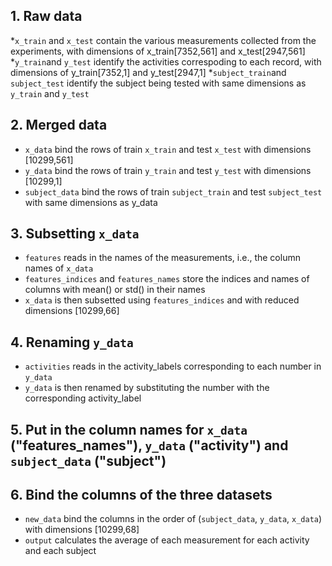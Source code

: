 ## 1. Raw data
*`x_train` and `x_test` contain the various measurements collected from the experiments, 
 with dimensions of x_train[7352,561] and x_test[2947,561]
*`y_train`and `y_test` identify the activities correspoding to each record,
 with dimensions of y_train[7352,1] and y_test[2947,1]
*`subject_train`and `subject_test` identify the subject being tested with same dimensions as `y_train` and `y_test`

## 2. Merged data
* `x_data` bind the rows of train `x_train` and test `x_test` with dimensions [10299,561]
* `y_data` bind the rows of train `y_train` and test `y_test` with dimensions [10299,1]
* `subject_data` bind the rows of train `subject_train` and test `subject_test` with same dimensions as y_data

## 3. Subsetting `x_data`
* `features` reads in the names of the measurements, i.e., the column names of `x_data`
* `features_indices` and `features_names` store the indices and names of columns with mean() or std() in their names
* `x_data` is then subsetted using `features_indices` and with reduced dimensions [10299,66]

## 4. Renaming `y_data`
* `activities` reads in the activity_labels corresponding to each number in `y_data`
* `y_data` is then renamed by substituting the number with the corresponding activity_label

## 5. Put in the column names for `x_data` ("features_names"), `y_data` ("activity") and `subject_data` ("subject")

## 6. Bind the columns of the three datasets
* `new_data` bind the columns in the order of (`subject_data`, `y_data`, `x_data`) with dimensions [10299,68]
* `output` calculates the average of each measurement for each activity and each subject
